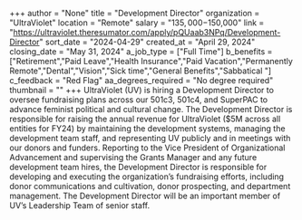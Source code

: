 +++
author = "None"
title = "Development Director"
organization = "UltraViolet"
location = "Remote"
salary = "$135,000-$150,000"
link = "https://ultraviolet.theresumator.com/apply/pQUaab3NPq/Development-Director"
sort_date = "2024-04-29"
created_at = "April 29, 2024"
closing_date = "May 31, 2024"
a_job_type = ["Full Time"]
b_benefits = ["Retirement","Paid Leave","Health Insurance","Paid Vacation","Permanently Remote","Dental","Vision","Sick time","General Benefits","Sabbatical "]
c_feedback = "Red Flag"
aa_degrees_required = "No degree required"
thumbnail = ""
+++
UltraViolet (UV) is hiring a Development Director to oversee fundraising plans across our 501c3, 501c4, and SuperPAC to advance feminist political and cultural change. The Development Director is responsible for raising the annual revenue for UltraViolet ($5M across all entities for FY24) by maintaining the development systems, managing the development team staff, and representing UV publicly and in meetings with our donors and funders. Reporting to the Vice President of Organizational Advancement and supervising the Grants Manager and any future development team hires, the Development Director is responsible for developing and executing the organization’s fundraising efforts, including donor communications and cultivation, donor prospecting, and department management. The Development Director will be an important member of UV’s Leadership Team of senior staff.
